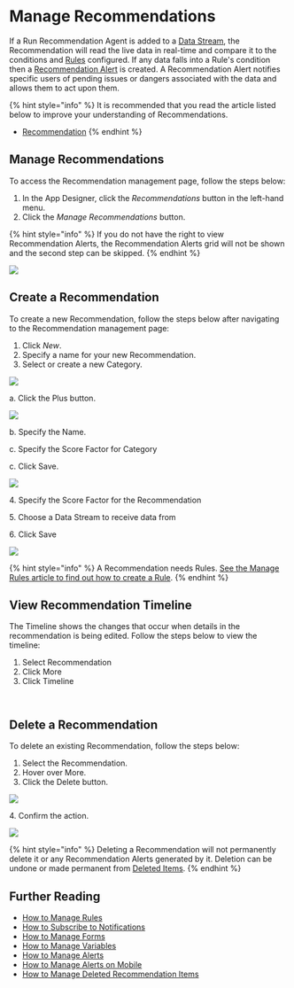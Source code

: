# Manage Recommendations

If a Run Recommendation Agent is added to a [Data Stream](../../concepts/data-stream/), the Recommendation will read the live data in real-time and compare it to the conditions and [Rules](../../concepts/recommendation/rule.md) configured. If any data falls into a Rule's condition then a [Recommendation Alert](../../concepts/recommendation/recommendation-alert.md) is created. A Recommendation Alert notifies specific users of pending issues or dangers associated with the data and allows them to act upon them.

{% hint style="info" %}
It is recommended that you read the article listed below to improve your understanding of Recommendations.

* [Recommendation](../../concepts/recommendation/)
{% endhint %}

## Manage Recommendations

To access the Recommendation management page, follow the steps below:

1. In the App Designer, click the _Recommendations_ button in the left-hand menu.
2. Click the _Manage Recommendations_ button.

{% hint style="info" %}
If you do not have the right to view Recommendation Alerts, the Recommendation Alerts grid will not be shown and the second step can be skipped.
{% endhint %}

![](<../../.gitbook/assets/image (1491).png>)

## Create a Recommendation

To create a new Recommendation, follow the steps below after navigating to the Recommendation management page:

1. Click _New_.
2. Specify a name for your new Recommendation.
3. Select or create a new Category.

![](<../../.gitbook/assets/Recommendations - Manage Recommendations - Create Recommendation.png>)

a. Click the Plus button.

![](<../../.gitbook/assets/Recommendations - Manage Recommendations - Create Recommendation 2.png>)

b. Specify the Name.

c. Specify the Score Factor for Category

c. Click Save.

![](<../../.gitbook/assets/Recommendations - Manage Recommendations - Create Recommendation 3 (1).png>)

4\. Specify the Score Factor for the Recommendation

5\. Choose a Data Stream to receive data from

6\. Click Save

![](<../../.gitbook/assets/Recommendations - Manage Recommendations - Create Recommendation 4.png>)

{% hint style="info" %}
A Recommendation needs Rules. [See the Manage Rules article to find out how to create a Rule](create-rules.md#create-a-rule).
{% endhint %}

## View Recommendation Timeline

The Timeline shows the changes that occur when details in the recommendation is being edited. Follow the steps below to view the timeline:

1. Select Recommendation
2. Click More
3. Click Timeline

<figure><img src="../../.gitbook/assets/Recommendations - Manage Recommendations - View Recommendation.png" alt=""><figcaption></figcaption></figure>

<figure><img src="../../.gitbook/assets/Recommendations - Manage Recommendations - View Recommendation 2.png" alt=""><figcaption></figcaption></figure>

## Delete a Recommendation

To delete an existing Recommendation, follow the steps below:

1. Select the Recommendation.
2. Hover over More.
3. Click the Delete button.

![](<../../.gitbook/assets/image (1115).png>)

&#x20;   4\. Confirm the action.

![](<../../.gitbook/assets/image (1279).png>)

{% hint style="info" %}
Deleting a Recommendation will not permanently delete it or any Recommendation Alerts generated by it. Deletion can be undone or made permanent from [Deleted Items](../../concepts/recommendation/deleted-items.md).
{% endhint %}

## Further Reading

* [How to Manage Rules](create-rules.md)
* [How to Subscribe to Notifications](subscribe-to-notifications.md)
* [How to Manage Forms](manage-forms.md)
* [How to Manage Variables](manage-variables.md)
* [How to Manage Alerts](manage-alerts.md)
* [How to Manage Alerts on Mobile](manage-alerts-on-mobile.md)
* [How to Manage Deleted Recommendation Items](manage-deleted-recommendation-items.md)
